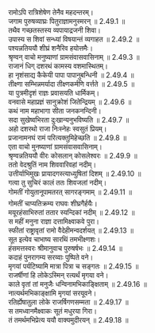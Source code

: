 

  
रामोऽपि रात्रिशेषेण तेनैव महदन्तरम्।  
जगाम पुरुषव्याघ्रः पितुराज्ञामनुस्मरन् ॥ 2.49.1 ॥   
तथैव गच्छतस्तस्य व्यपायाद्रजनी शिवा।  
उपास्य स शिवां सन्ध्यां विषयान्तं व्यगाहत ॥ 2.49.2 ॥   
पश्यन्नतिययौ शीघ्रं शनैरिव हयोत्तमैः।  
श्रृण्वन् वाचो मनुष्याणां ग्रामसंवासवासिनाम् ॥ 2.49.3 ॥   
राजानं धिग् दशरथं कामस्य वशमास्थितम्।  
हा नृशंसाद्य कैकेयी पापा पापानुबन्धिनी ॥ 2.49.4 ॥   
तीक्ष्णा सम्भिन्नमर्यादा तीक्ष्णकर्मणि वर्त्तते ॥ 2.49.5 ॥   
या पुत्रमीदृशं राज्ञः प्रवासयति धार्मिकम्।  
वनवासे महाप्रज्ञं सानुक्रोशं जितेन्द्रियम् ॥ 2.49.6 ॥   
कथं नाम महाभागा सीता जनकनन्दिनी।  
सदा सुखेष्वभिरता दुःखान्यनुभविष्यति ॥ 2.49.7 ॥   
अहो दशरथो राजा निःस्नेहः स्वसुतं प्रियम्।  
प्रजानामनघं रामं परित्यक्तुमिहेच्छति ॥ 2.49.8 ॥   
एता वाचो मुनष्याणां ग्रामसंवासवासिनाम्।  
श्रृण्वन्नतिययौ वीरः कोसलान् कोसलेश्वरः ॥ 2.49.9 ॥   
ततो वेदश्रुतिं नाम शिववारिवहां नदीम्।  
उत्तीर्याभिमुखः प्रायादगस्त्याध्युषितां दिशम् ॥ 2.49.10 ॥   
गत्वा तु सुचिरं कालं ततः शिवजलां नदीम्।  
गोमतीं गोयुतानूपामतरत् सागरङ्गमाम् ॥ 2.49.11 ॥   
गोमतीं चाप्यतिक्रम्य राघवः शीघ्रगैर्हयैः।  
मयूरहंसाभिरुतां ततार स्यन्दिकां नदीम् ॥ 2.49.12 ॥   
स महीं मनुना राज्ञा दत्तामिक्ष्वाकवे पुरा।  
स्फीतां राष्ट्रावृतां रामो वैदेहीमन्वदर्शयत् ॥ 2.49.13 ॥   
सूत इत्येव चाभाष्य सारथिं तमभीक्ष्णशः।  
हंसमत्तस्वरः श्रीमानुवाच पुरुषर्षभः ॥ 2.49.14 ॥   
कदाहं पुनरागम्य सरय्वाः पुष्पिते वने।  
मृगयां पर्यटिष्यामि मात्रा पित्रा च सङ्गतः ॥ 2.49.15 ॥   
राजर्षीणां हि लोकेऽस्मिन् रत्यर्थं मृगया वने।  
काले वृतां तां मनुजैः धन्विनामभिकाङ्क्षिताम् ॥ 2.49.16 ॥   
नात्यर्थमभिकाङ्क्षामि मृगयां सरयूवने।  
रतिर्ह्येषातुला लोके राजर्षिगणसम्मता ॥ 2.49.17 ॥   
स तमध्वानमैक्ष्वाकः सूतं मधुरया गिरा।  
तं तमर्थमभिप्रेत्य ययौ वाक्यमुदीरयन् ॥ 2.49.18 ॥   
